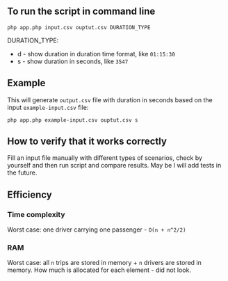 ## To run the script in command line

```
php app.php input.csv ouptut.csv DURATION_TYPE
```

DURATION_TYPE:
* d - show duration in duration time format, like `01:15:30`
* s - show duration in seconds, like `3547`

## Example

This will generate `output.csv` file with duration in seconds based on the input `example-input.csv` file:

```
php app.php example-input.csv ouptut.csv s
```

## How to verify that it works correctly

Fill an input file manually with different types of scenarios, check by yourself and then run script and compare results. May be I will add tests in the future.

## Efficiency

### Time complexity

Worst case: one driver carrying one passenger - `O(n + n^2/2)`

### RAM

Worst case: all `n` trips are stored in memory + `n` drivers are stored in memory. How much is allocated for each element - did not look.